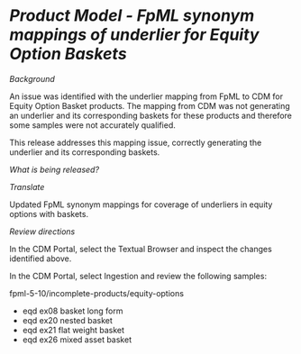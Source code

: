# _Product Model - FpML synonym mappings of underlier for Equity Option Baskets_

_Background_

An issue was identified with the underlier mapping from FpML to CDM for Equity Option Basket products. The mapping from CDM was not generating an underlier and its corresponding baskets for these products and therefore some samples were not accurately qualified.

This release addresses this mapping issue, correctly generating the underlier and its corresponding baskets.

_What is being released?_

_Translate_

Updated FpML synonym mappings for coverage of underliers in equity options with baskets.

_Review directions_

In the CDM Portal, select the Textual Browser and inspect the changes identified above.

In the CDM Portal, select Ingestion and review the following samples:

fpml-5-10/incomplete-products/equity-options

- eqd ex08 basket long form
- eqd ex20 nested basket
- eqd ex21 flat weight basket
- eqd ex26 mixed asset basket
